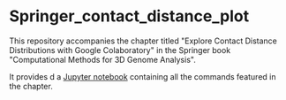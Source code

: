 # Springer_contact_distance_plot

This repository accompanies the chapter titled "Explore Contact Distance Distributions with Google Colaboratory" in the Springer book "Computational Methods for 3D Genome Analysis".

It provides d a [Jupyter notebook](https://github.com/rnakato/Springer_contact_distance_plot/blob/main/Springer_contact_distance_plot.ipynb) containing all the commands featured in the chapter.
